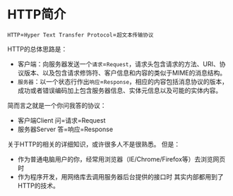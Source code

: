 # HTTP简介

`HTTP`=`Hyper Text Transfer Protocol`=`超文本传输协议`

HTTP的总体思路是：

- 客户端：向服务器发送一个`请求`=`Request`，请求头包含请求的方法、URI、协议版本、以及包含请求修饰符、客户信息和内容的类似于MIME的消息结构。
- `服务器`：以一个状态行作出`响应`=`Response`，相应的内容包括消息协议的版本，成功或者错误编码加上包含服务器信息、实体元信息以及可能的实体内容。

简而言之就是一个你问我答的协议：
- 客户端Client 问=请求=Request
- 服务器Server 答=响应=Response


关于HTTP的相关的详细知识，或许很多人不是很熟悉。
但是：
* 作为普通电脑用户的你，经常用浏览器（IE/Chrome/Firefox等）去浏览网页时
* 作为程序开发，用网络库去调用服务器后台提供的接口时
其实内部都用到了HTTP的技术。


